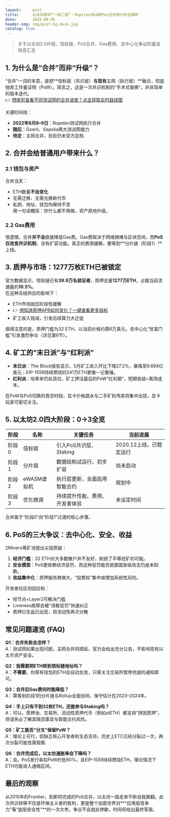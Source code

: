 ```yaml
---
layout:     post
title:      以太坊即将“一统二链”：Ropsten测试网PoS合并倒计时全解析
date:       2025-09-05
header-img: img/post-bg-desk.jpg
catalog: true
---
```


> 关于以太坊2.0升级、信标链、PoS合并、Gas费用、去中心化争议的最全信息汇总

## 1. 为什么是“合并”而非“升级”？
“合并”一词的本意，是把**信标链（共识层）**与现有**主网（执行层）**融合，彻底抛弃工作量证明（PoW）。简言之，这是一次共识机制的“手术式替换”，并非简单的版本迭代。  
👉 [想提前查看不同测试网的合并进度？点击获取实时路线图](https://okxdog.com/)

关键时间线：
- **2022年6月8–9日**：Ropsten测试网执行合并
- **随后**：Goerli、Sepolia两大测试网接力
- **待定**：主网合并，目前仍未官方定档

## 2. 合并会给普通用户带来什么？
### 2.1 钱包与资产
合并当天：
- ETH数量**不会变化**
- 无需迁移、无需兑换新代币
- 私钥、地址、钱包均保持不变  
用一句话概括：你什么都不用做，资产原地升级。

### 2.2 Gas费用
很遗憾，合并**并不会**直接降低Gas费。Gas费取决于网络拥堵与区块空间，而**PoS仅改变共识机制**，没有扩容功能。真正的费用缓解，要等到**分片链（阶段1）**上线。

## 3. 质押与市场：1277万枚ETH已被锁定
官方数据显示，信标链已有**39.9万名验证者**，质押总量**1277万ETH**，占据当前流通量的**10.5%**。  
在这种冻结供应的影响下：
- ETH市场抛压阶段性缓解
- 👉 [想知道质押APR如何变化？一键查看更多指标](https://okxdog.com/)
- 矿工收入锐减，引发后续算力大迁徙

值得注意的是，质押门槛为32 ETH，以当前价格约需6万美元，去中心化“贫富门槛”引发激烈争论（详见第6节）。

## 4. 矿工的“末日派”与“红利派”
- **末日派**：The Block报告显示，5月矿工收入环比下降27.2%，暴降至9.694亿美元；EIP-1559持续燃烧的241万ETH更像一记重锤。
- **红利派**：哈希率仍处高位，矿工押注最后的PoW“红利期”，短期收益>离场成本。

在PoW与PoS切换的真空时段，显卡价格跳水与二手矿机甩卖将集中出现，显卡玩家可密切关注。

## 5. 以太坊2.0四大阶段：0→3全览
| 阶段 | 名称 | 关键任务 | 当前进展 |
|---|---|---|---|
| 阶段0 | 信标链 | 引入PoS共识层、Staking | 2020.12上线，已稳定运行 |
| 阶段1 | 分片链 | 数据结构试运行、初步扩容 | 尚未启动 |
| 阶段2 | eWASM虚拟机 | 执行层更新，全面启用智能合约 | 规划中 |
| 阶段3 | 优化微调 | 持续提升性能、费用、开发者体验 | 未设定时间 |

合并属于“阶段0”向“阶段1”过渡的核心步骤。

## 6. PoS的三大争议：去中心化、安全、收益
2Miners等矿池提出尖锐质疑：
1. **经济门槛**：32 ETH对大多数散户并不友好，削弱了平等挖矿的可能。
2. **安全模型**：PoS更依赖经济惩罚，而这种惩罚能否抵御国家级攻击仍是未知数。
3. **收益集中化**：质押服务商做大，“投票权”集中或增加系统性风险。

开发者社区则回应称：
- 轻节点+Layer2可解决门槛
- Liveness故障会被“消极惩罚”快速纠正
- 质押衍生品已出现，将流动性再次分散

## 常见问题速览 (FAQ)

**Q1：合并失败会怎样？**  
A：测试网如果出现问题，主网合并将顺延，官方会给出充分公告，不影响现有以太币资产安全。

**Q2：我需要把ETH转到信标链地址吗？**  
A：**不需要**。你原有钱包的ETH会自动生效，只需关注交易所暂停充提的通知即可。

**Q3：合并后Gas费何时能降低？**  
A：需等到阶段1的分片链与Rollup全面协同，保守估计在2023–2024年。

**Q4：手上只有不到32枚ETH，还能参与Staking吗？**  
A：可以。质押池、交易所、流动性质押代币（例如stETH）都支持“拼团质押”，但请务必了解其赎回事宜与智能合约风险。

**Q5：矿工能否“分叉”保留PoW？**  
A：理论上可行，但缺乏核心开发者和生态支持，历史上ETC已经分裂过一次，再次分裂可能性需观察.

**Q6：合并完成后，以太坊通胀率会下降吗？**  
A：会。PoS发行率较PoW约低90%，且EIP-1559持续燃烧ETH，理论情况下ETH可能进入通缩区间。

## 最后的观察
从2015年的Frontier，到即将完成的PoS合并，以太坊一路走来不断自我推翻。此次共识转移不仅是环保主义者的胜利，更是整个加密世界对**“应用层竞争力”**与**“底层安全性”**的一次大考。争议不会就此停歇，时间将给出最终答案。